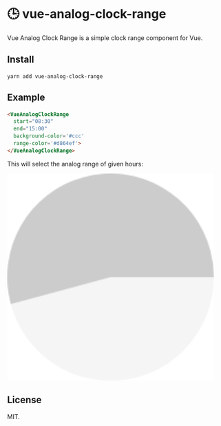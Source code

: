 # 🕒 vue-analog-clock-range

Vue Analog Clock Range is a simple clock range component for Vue.

## Install

```
yarn add vue-analog-clock-range
```

## Example

```html
<VueAnalogClockRange
  start="08:30"
  end="15:00"
  background-color='#ccc'
  range-color='#d864ef'>
</VueAnalogClockRange>
```

This will select the analog range of given hours:

<img src="./resources/screenshot.png" width="480">

## License

MIT.